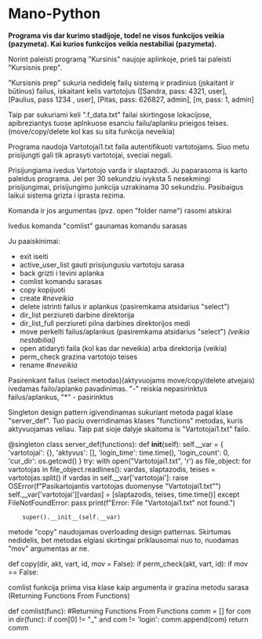# Mano-Python

**Programa vis dar kurimo stadijoje, todel ne visos funkcijos veikia (pazymeta). Kai kurios funkcijos veikia nestabiliai (pazymeta).** 

Norint paleisti programą "Kursinis" naujoje aplinkoje, prieš tai paleisti "Kursisnis prep".

"Kursisnis prep" sukuria nedidelę failų sistemą ir pradinius (įskaitant ir būtinus) failus, iskaitant kelis vartotojus ([Sandra, pass: 4321, user], [Paulius, pass 1234 , user], [Pitas, pass: 626827, admin], [m, pass: 1, admin]

Taip par sukuriami keli ".f_data.txt" failai skirtingose lokacijose, apibreziantys tuose aplnkuose esanciu failu/aplanku prieigos teises. (move/copy/delete kol kas su sita funkcija neveikia) 

Programa naudoja Vartotojai1.txt faila autentifikuoti vartotojams. Siuo metu prisijungti gali tik aprasyti vartotojai, sveciai negali.

Prisijungiama ivedus Vartotojo varda ir slaptazodi. Ju paparasoma is karto paleidus programa.
Jei per 30 sekundziu ivyksta 5 nesekmingi prisijungimai, prisijungimo junkcija uzrakinama 30 sekundziu. Pasibaigus laikui sistema grizta i iprasta rezima.

Komanda ir jos argumentas (pvz. open "folder name") rasomi atskirai

Ivedus komanda "comlist" gaunamas komandu sarasas

Ju paaiskinimai:
- exit
  iseiti
- active_user_list
  gauti prisijungusiu vartotoju sarasa
- back
  grizti i tevini aplanka
- comlist
  komandu sarasas
- copy
  kopijuoti
- create
  _#neveikia_
- delete
  istrinti failus ir aplankus (pasiremkama atsidarius "select")
- dir_list
  perziureti darbine direktorija
- dir_list_full
  perziureti pilna darbines direktorijos medi
- move
  perkelti failus/aplankus (pasiremkama atsidarius "select") _(veikia nestabiliai)_
- open
  atidaryti faila (kol kas dar neveikia) arba direktorija (veikia)
- perm_check
  grazina vartotojo teises
- rename
  _#neveikia_

Pasirenkant failus (select metodas)(aktyvuojams move/copy/delete atvejais) ivedamas failo/aplanko pavadinimas.
"-" reiskia nepasirinktus failus/aplankus,
"*" - pasirinktus


Singleton design pattern igivendinamas sukuriant metoda pagal klase "server_def".
Tuo paciu overridinamas klases "functions" metodas, kuris aktyvuojamas veliau.
Taip pat sioje dalyje skaitoma is "Vartotojai1.txt" failo.

@singleton
class server_def(functions):
    def __init__(self):
        self.__var = {
                    'vartotojai': {},
            'aktyvus': [],
            'login_time': time.time(),
            'login_count': 0,
            'cur_dir': os.getcwd()
            }
        try:
            with open("Vartotojai1.txt", 'r') as file_object:
                for vartotojas in file_object.readlines():
                    vardas, slaptazodis, teises = vartotojas.split()
                    if vardas in self.__var['vartotojai']:
                        raise OSError(f"Pasikartojantis vartotojas duomenyse \"Vartotojai1.txt\"")
                    self.__var['vartotojai'][vardas] = [slaptazodis, teises, time.time()]
        except FileNotFoundError:
            pass
            print(f"Error: File \"Vartotojai1.txt\" not found.")

        super().__init__(self.__var)



metode "copy" naudojamas overloading design patternas. Skirtumas nedidelis, bet metodas elgiasi skirtingai priklausomai nuo to, nuodamas "mov" argumentas ar ne.

def copy(dir, akt, vart, id, mov = False):
    if perm_check(akt, vart, id):
        if mov == False:


comlist funkcija priima visa klase kaip argumenta ir grazina metodu sarasa (Returning Functions From Functions)

def comlist(func):                                                              #Returning Functions From Functions
    comm = []
    for com in dir(func):
        if com[0] != "_" and com != 'login':
            comm.append(com)
    return comm
